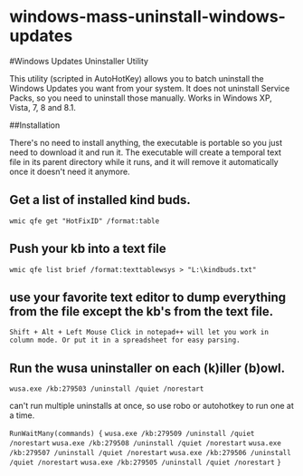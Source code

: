 # windows-mass-uninstall-windows-updates
#Windows Updates Uninstaller Utility

This utility (scripted in AutoHotKey) allows you to batch uninstall the Windows Updates you want from your system. It does not uninstall Service Packs, so you need to uninstall those manually.  Works in Windows XP, Vista, 7, 8 and 8.1.

##Installation

There's no need to install anything, the executable is portable so you just need to download it and run it. The executable will create a temporal text file in its parent directory while it runs, and it will remove it automatically once it doesn't need it anymore.

## Get a list of installed kind buds. 
``wmic qfe get "HotFixID" /format:table``

## Push your kb into a text file
``wmic qfe list brief /format:texttablewsys > "L:\kindbuds.txt"``

## use your favorite text editor to dump everything from the file except the kb's from the text file. 
``Shift + Alt + Left Mouse Click in notepad++ will let you work in column mode. Or put it in a spreadsheet for easy parsing.``

## Run the wusa uninstaller on each (k)iller (b)owl.
``wusa.exe /kb:279503 /uninstall /quiet /norestart``

can't run multiple uninstalls at once, so use robo or autohotkey to run one at a time.

``RunWaitMany(commands) {``
``wusa.exe /kb:279509 /uninstall /quiet /norestart``
``wusa.exe /kb:279508 /uninstall /quiet /norestart``
``wusa.exe /kb:279507 /uninstall /quiet /norestart``
``wusa.exe /kb:279506 /uninstall /quiet /norestart``
``wusa.exe /kb:279505 /uninstall /quiet /norestart``
``}``
